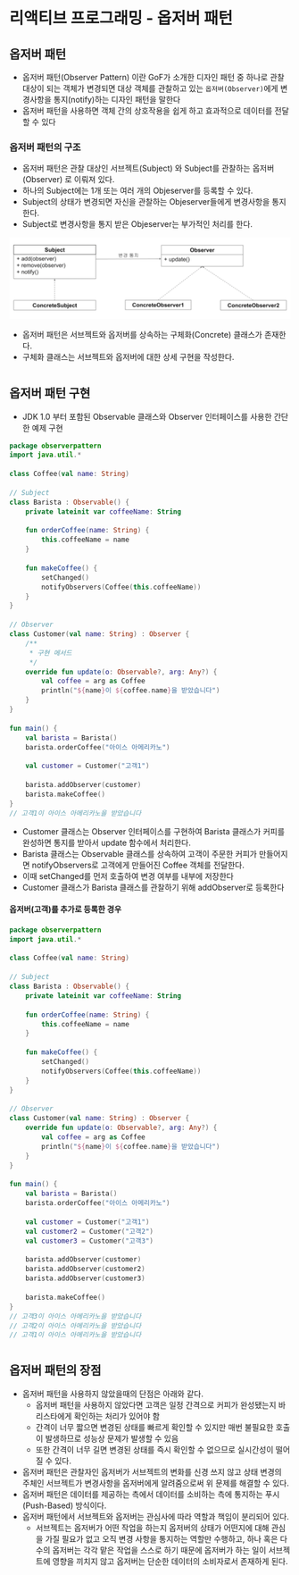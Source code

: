 # 리액티브 프로그래밍 - 옵저버 패턴

## 옵저버 패턴

- 옵저버 패턴(Observer Pattern) 이란 GoF가 소개한 디자인 패턴 중 하나로 관찰 대상이 되는 객체가 변경되면 대상 객체를 관찰하고 있는 `옵저버(Observer)`에게 변경사항을 통지(notify)하는 디자인 패턴을 말한다
- 옵저버 패턴을 사용하면 객체 간의 상호작용을 쉽게 하고 효과적으로 데이터를 전달할 수 있다

### 옵저버 패턴의 구조

- 옵저버 패턴은 관찰 대상인 서브젝트(Subject) 와 Subject를 관찰하는 옵저버(Observer) 로 이뤄져 있다.
- 하나의 Subject에는 1개 또는 여러 개의 Objeserver를 등록할 수 있다.
- Subject의 상태가 변경되면 자신을 관찰하는 Objeserver들에게 변경사항을 통지한다.
- Subject로 변경사항을 통지 받은 Objeserver는 부가적인 처리를 한다.

![webflux_001_observer.png](../image/webflux_001_1.png)

- 옵저버 패턴은 서브젝트와 옵저버를 상속하는 구체화(Concrete) 클래스가 존재한다.
- 구체화 클래스는 서브젝트와 옵저버에 대한 상세 구현을 작성한다.

# 

## 옵저버 패턴 구현

- JDK 1.0 부터 포함된 Observable 클래스와 Observer 인터페이스를 사용한 간단한 예제 구현

```kotlin
package observerpattern
import java.util.*

class Coffee(val name: String)

// Subject
class Barista : Observable() {
    private lateinit var coffeeName: String
    
    fun orderCoffee(name: String) {
        this.coffeeName = name
    }
    
    fun makeCoffee() {
        setChanged()
        notifyObservers(Coffee(this.coffeeName))
    }
}

// Observer
class Customer(val name: String) : Observer {
    /**
     * 구현 메서드
     */
    override fun update(o: Observable?, arg: Any?) {
        val coffee = arg as Coffee
        println("${name}이 ${coffee.name}을 받았습니다")
    }
}

fun main() {
    val barista = Barista()
    barista.orderCoffee("아이스 아메리카노")
    
    val customer = Customer("고객1")
    
    barista.addObserver(customer)
    barista.makeCoffee()
}
// 고객1이 아이스 아메리카노을 받았습니다
```

- Customer 클래스는 Observer 인터페이스를 구현하여 Barista 클래스가 커피를 완성하면 통지를 받아서 update 함수에서 처리한다.
- Barista 클래스는 Observable 클래스를 상속하여 고객이 주문한 커피가 만들어지면 notifyObservers로 고객에게 만들어진 Coffee 객체를 전달한다. 
- 이때 setChanged를 먼저 호출하여 변경 여부를 내부에 저장한다
- Customer 클래스가 Barista 클래스를 관찰하기 위해 addObserver로 등록한다

#### 옵저버(고객)를 추가로 등록한 경우
```kotlin
package observerpattern
import java.util.*

class Coffee(val name: String)

// Subject
class Barista : Observable() {
    private lateinit var coffeeName: String
    
    fun orderCoffee(name: String) {
        this.coffeeName = name
    }
    
    fun makeCoffee() {
        setChanged()
        notifyObservers(Coffee(this.coffeeName))
    }
}

// Observer
class Customer(val name: String) : Observer {
    override fun update(o: Observable?, arg: Any?) {
        val coffee = arg as Coffee
        println("${name}이 ${coffee.name}을 받았습니다")
    }
}

fun main() {
    val barista = Barista()
    barista.orderCoffee("아이스 아메리카노")
    
    val customer = Customer("고객1")
    val customer2 = Customer("고객2")
    val customer3 = Customer("고객3")
    
    barista.addObserver(customer)
    barista.addObserver(customer2)
    barista.addObserver(customer3)
    
    barista.makeCoffee()
}
// 고객3이 아이스 아메리카노을 받았습니다
// 고객2이 아이스 아메리카노을 받았습니다
// 고객1이 아이스 아메리카노을 받았습니다
```

# 

## 옵저버 패턴의 장점

- 옵저버 패턴을 사용하지 않았을때의 단점은 아래와 같다.
  - 옵저버 패턴을 사용하지 않았다면 고객은 일정 간격으로 커피가 완성됐는지 바리스타에게 확인하는 처리가 있어야 함
  - 간격이 너무 짧으면 변경된 상태를 빠르게 확인할 수 있지만 매번 불필요한 호출이 발생하므로 성능상 문제가 발생할 수 있음
  - 또한 간격이 너무 길면 변경된 상태를 즉시 확인할 수 없으므로 실시간성이 떨어질 수 있다.
- 옵저버 패턴은 관찰자인 옵저버가 서브젝트의 변화를 신경 쓰지 않고 상태 변경의 주체인 서브젝트가 변경사항을 옵저버에게 알려줌으로써 위 문제를 해결할 수 있다.
- 옵저버 패턴은 데이터를 제공하는 측에서 데이터를 소비하는 측에 통지하는 푸시 (Push-Based) 방식이다.
- 옵저버 패턴에서 서브젝트와 옵저버는 관심사에 따라 역할과 책임이 분리되어 있다.
  - 서브젝트는 옵저버가 어떤 작업을 하는지 옵저버의 상태가 어떤지에 대해 관심을 가질 필요가 없고 오직 변경 사항을 통지하는 역할만 수행하고,
    하나 혹은 다수의 옵저버는 각각 맡은 작업을 스스로 하기 때문에 옵저버가 하는 일이 서브젝트에 영향을 끼치지 않고 옵저버는 단순한 데이터의 소비자로서 존재하게 된다.

